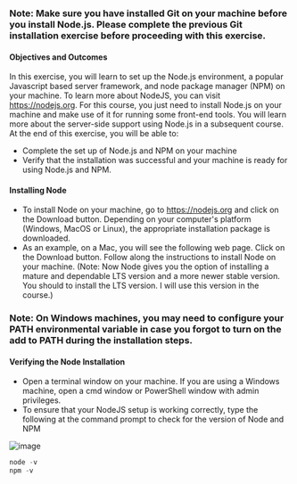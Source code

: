 ### Note: Make sure you have installed Git on your machine before you install Node.js. Please complete the previous Git installation exercise before proceeding with this exercise.

#### Objectives and Outcomes
In this exercise, you will learn to set up the Node.js environment, a popular Javascript based server framework, and node package manager (NPM) on your machine. To learn more about NodeJS, you can visit https://nodejs.org. For this course, you just need to install Node.js on your machine and make use of it for running some front-end tools. You will learn more about the server-side support using Node.js in a subsequent course. At the end of this exercise, you will be able to:

* Complete the set up of Node.js and NPM on your machine
* Verify that the installation was successful and your machine is ready for using Node.js and NPM.

#### Installing Node

* To install Node on your machine, go to https://nodejs.org and click on the Download button. Depending on your computer's platform (Windows, MacOS or Linux), the appropriate installation package is downloaded.
* As an example, on a Mac, you will see the following web page. Click on the Download button. Follow along the instructions to install Node on your machine. (Note: Now Node gives you the option of installing a mature and dependable LTS version and a more newer stable version. You should to install the LTS version. I will use this version in the course.)

### Note: On Windows machines, you may need to configure your PATH environmental variable in case you forgot to turn on the add to PATH during the installation steps.

#### Verifying the Node Installation

* Open a terminal window on your machine. If you are using a Windows machine, open a cmd window or PowerShell window with admin privileges.
* To ensure that your NodeJS setup is working correctly, type the following at the command prompt to check for the version of Node and NPM

![image](https://user-images.githubusercontent.com/34129569/46287517-6c775800-c5a0-11e8-826a-cfac198f677c.png)


```js
node -v
npm -v
```
